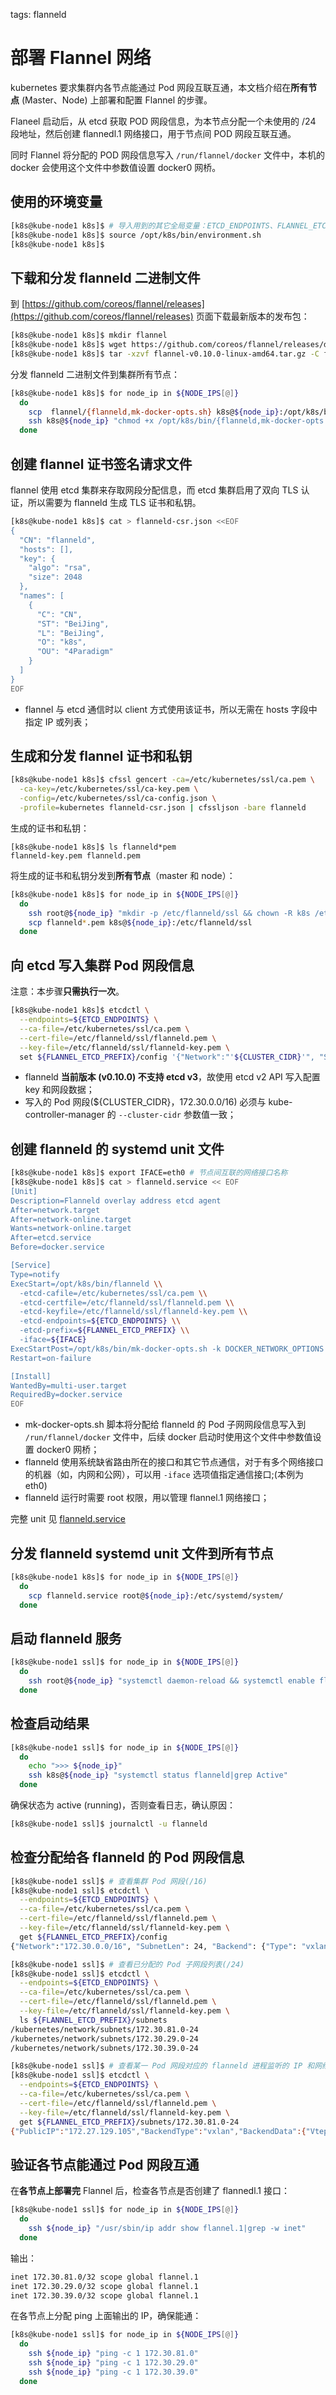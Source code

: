 <!-- toc -->

tags: flanneld

# 部署 Flannel 网络

kubernetes 要求集群内各节点能通过 Pod 网段互联互通，本文档介绍在**所有节点** (Master、Node) 上部署和配置 Flannel 的步骤。

Flaneel 启动后，从 etcd 获取 POD 网段信息，为本节点分配一个未使用的 /24 段地址，然后创建 flannedl.1 网络接口，用于节点间 POD 网段互联互通。

同时 Flannel 将分配的 POD 网段信息写入  `/run/flannel/docker` 文件中，本机的 docker 会使用这个文件中参数值设置 docker0 网桥。

## 使用的环境变量

``` bash
[k8s@kube-node1 k8s]$ # 导入用到的其它全局变量：ETCD_ENDPOINTS、FLANNEL_ETCD_PREFIX、CLUSTER_CIDR
[k8s@kube-node1 k8s]$ source /opt/k8s/bin/environment.sh
[k8s@kube-node1 k8s]$
```

## 下载和分发 flanneld 二进制文件

到 [https://github.com/coreos/flannel/releases](https://github.com/coreos/flannel/releases) 页面下载最新版本的发布包：

``` bash
[k8s@kube-node1 k8s]$ mkdir flannel
[k8s@kube-node1 k8s]$ wget https://github.com/coreos/flannel/releases/download/v0.10.0/flannel-v0.10.0-linux-amd64.tar.gz
[k8s@kube-node1 k8s]$ tar -xzvf flannel-v0.10.0-linux-amd64.tar.gz -C flannel
```

分发 flanneld 二进制文件到集群所有节点：

``` bash
[k8s@kube-node1 k8s]$ for node_ip in ${NODE_IPS[@]}
  do
    scp  flannel/{flanneld,mk-docker-opts.sh} k8s@${node_ip}:/opt/k8s/bin/
    ssh k8s@${node_ip} "chmod +x /opt/k8s/bin/{flanneld,mk-docker-opts.sh}"
  done
```

## 创建 flannel 证书签名请求文件

flannel 使用 etcd 集群来存取网段分配信息，而 etcd 集群启用了双向 TLS 认证，所以需要为 flanneld 生成 TLS 证书和私钥。

``` bash
[k8s@kube-node1 k8s]$ cat > flanneld-csr.json <<EOF
{
  "CN": "flanneld",
  "hosts": [],
  "key": {
    "algo": "rsa",
    "size": 2048
  },
  "names": [
    {
      "C": "CN",
      "ST": "BeiJing",
      "L": "BeiJing",
      "O": "k8s",
      "OU": "4Paradigm"
    }
  ]
}
EOF
```
+ flannel 与 etcd 通信时以 client 方式使用该证书，所以无需在 hosts 字段中指定 IP 或列表；

## 生成和分发 flannel 证书和私钥

``` bash
[k8s@kube-node1 k8s]$ cfssl gencert -ca=/etc/kubernetes/ssl/ca.pem \
  -ca-key=/etc/kubernetes/ssl/ca-key.pem \
  -config=/etc/kubernetes/ssl/ca-config.json \
  -profile=kubernetes flanneld-csr.json | cfssljson -bare flanneld
```

生成的证书和私钥：

```
[k8s@kube-node1 k8s]$ ls flanneld*pem
flanneld-key.pem flanneld.pem
```

将生成的证书和私钥分发到**所有节点**（master 和 node）：

``` bash
[k8s@kube-node1 k8s]$ for node_ip in ${NODE_IPS[@]}
  do
    ssh root@${node_ip} "mkdir -p /etc/flanneld/ssl && chown -R k8s /etc/flanneld"
    scp flanneld*.pem k8s@${node_ip}:/etc/flanneld/ssl
  done
```

## 向 etcd 写入集群 Pod 网段信息

注意：本步骤**只需执行一次**。

``` bash
[k8s@kube-node1 k8s]$ etcdctl \
  --endpoints=${ETCD_ENDPOINTS} \
  --ca-file=/etc/kubernetes/ssl/ca.pem \
  --cert-file=/etc/flanneld/ssl/flanneld.pem \
  --key-file=/etc/flanneld/ssl/flanneld-key.pem \
  set ${FLANNEL_ETCD_PREFIX}/config '{"Network":"'${CLUSTER_CIDR}'", "SubnetLen": 24, "Backend": {"Type": "vxlan"}}'
```
+ flanneld **当前版本 (v0.10.0) 不支持 etcd v3**，故使用 etcd v2 API 写入配置 key 和网段数据；
+ 写入的 Pod 网段(${CLUSTER_CIDR}，172.30.0.0/16) 必须与 kube-controller-manager 的 `--cluster-cidr` 参数值一致；

## 创建 flanneld 的 systemd unit 文件

``` bash
[k8s@kube-node1 k8s]$ export IFACE=eth0 # 节点间互联的网络接口名称
[k8s@kube-node1 k8s]$ cat > flanneld.service << EOF
[Unit]
Description=Flanneld overlay address etcd agent
After=network.target
After=network-online.target
Wants=network-online.target
After=etcd.service
Before=docker.service

[Service]
Type=notify
ExecStart=/opt/k8s/bin/flanneld \\
  -etcd-cafile=/etc/kubernetes/ssl/ca.pem \\
  -etcd-certfile=/etc/flanneld/ssl/flanneld.pem \\
  -etcd-keyfile=/etc/flanneld/ssl/flanneld-key.pem \\
  -etcd-endpoints=${ETCD_ENDPOINTS} \\
  -etcd-prefix=${FLANNEL_ETCD_PREFIX} \\
  -iface=${IFACE}
ExecStartPost=/opt/k8s/bin/mk-docker-opts.sh -k DOCKER_NETWORK_OPTIONS -d /run/flannel/docker
Restart=on-failure

[Install]
WantedBy=multi-user.target
RequiredBy=docker.service
EOF
```
+ mk-docker-opts.sh 脚本将分配给 flanneld 的 Pod 子网网段信息写入到 `/run/flannel/docker` 文件中，后续 docker 启动时使用这个文件中参数值设置 docker0 网桥；
+ flanneld 使用系统缺省路由所在的接口和其它节点通信，对于有多个网络接口的机器（如，内网和公网），可以用 `-iface` 选项值指定通信接口;(本例为 eth0)
+ flanneld 运行时需要 root 权限，用以管理 flannel.1 网络接口；

完整 unit 见 [flanneld.service](https://github.com/opsnull/follow-me-install-kubernetes-cluster/blob/master/systemd/flanneld.service)

## 分发 flanneld systemd unit 文件到**所有节点**

``` bash
[k8s@kube-node1 k8s]$ for node_ip in ${NODE_IPS[@]}
  do
    scp flanneld.service root@${node_ip}:/etc/systemd/system/
  done
```

## 启动 flanneld 服务

``` bash
[k8s@kube-node1 ssl]$ for node_ip in ${NODE_IPS[@]}
  do
    ssh root@${node_ip} "systemctl daemon-reload && systemctl enable flanneld && systemctl start flanneld"
  done
```

## 检查启动结果

``` bash
[k8s@kube-node1 ssl]$ for node_ip in ${NODE_IPS[@]}
  do
    echo ">>> ${node_ip}"
    ssh k8s@${node_ip} "systemctl status flanneld|grep Active"
  done
```

确保状态为 active (running)，否则查看日志，确认原因：

``` bash
[k8s@kube-node1 ssl]$ journalctl -u flanneld
```

## 检查分配给各 flanneld 的 Pod 网段信息

``` bash
[k8s@kube-node1 ssl]$ # 查看集群 Pod 网段(/16)
[k8s@kube-node1 ssl]$ etcdctl \
  --endpoints=${ETCD_ENDPOINTS} \
  --ca-file=/etc/kubernetes/ssl/ca.pem \
  --cert-file=/etc/flanneld/ssl/flanneld.pem \
  --key-file=/etc/flanneld/ssl/flanneld-key.pem \
  get ${FLANNEL_ETCD_PREFIX}/config
{"Network":"172.30.0.0/16", "SubnetLen": 24, "Backend": {"Type": "vxlan"}}

[k8s@kube-node1 ssl]$ # 查看已分配的 Pod 子网段列表(/24)
[k8s@kube-node1 ssl]$ etcdctl \
  --endpoints=${ETCD_ENDPOINTS} \
  --ca-file=/etc/kubernetes/ssl/ca.pem \
  --cert-file=/etc/flanneld/ssl/flanneld.pem \
  --key-file=/etc/flanneld/ssl/flanneld-key.pem \
  ls ${FLANNEL_ETCD_PREFIX}/subnets
/kubernetes/network/subnets/172.30.81.0-24
/kubernetes/network/subnets/172.30.29.0-24
/kubernetes/network/subnets/172.30.39.0-24

[k8s@kube-node1 ssl]$ # 查看某一 Pod 网段对应的 flanneld 进程监听的 IP 和网络参数
[k8s@kube-node1 ssl]$ etcdctl \
  --endpoints=${ETCD_ENDPOINTS} \
  --ca-file=/etc/kubernetes/ssl/ca.pem \
  --cert-file=/etc/flanneld/ssl/flanneld.pem \
  --key-file=/etc/flanneld/ssl/flanneld-key.pem \
  get ${FLANNEL_ETCD_PREFIX}/subnets/172.30.81.0-24
{"PublicIP":"172.27.129.105","BackendType":"vxlan","BackendData":{"VtepMAC":"12:21:93:9e:b1:eb"}}
```

## 验证各节点能通过 Pod 网段互通

在**各节点上部署完** Flannel 后，检查各节点是否创建了 flannedl.1 接口：

``` bash
[k8s@kube-node1 ssl]$ for node_ip in ${NODE_IPS[@]}
  do
    ssh ${node_ip} "/usr/sbin/ip addr show flannel.1|grep -w inet"
  done
```

输出：

``` txt
inet 172.30.81.0/32 scope global flannel.1
inet 172.30.29.0/32 scope global flannel.1
inet 172.30.39.0/32 scope global flannel.1
```

在各节点上分配 ping 上面输出的 IP，确保能通：

``` bash
[k8s@kube-node1 ssl]$ for node_ip in ${NODE_IPS[@]}
  do
    ssh ${node_ip} "ping -c 1 172.30.81.0"
    ssh ${node_ip} "ping -c 1 172.30.29.0"
    ssh ${node_ip} "ping -c 1 172.30.39.0"
  done
```
